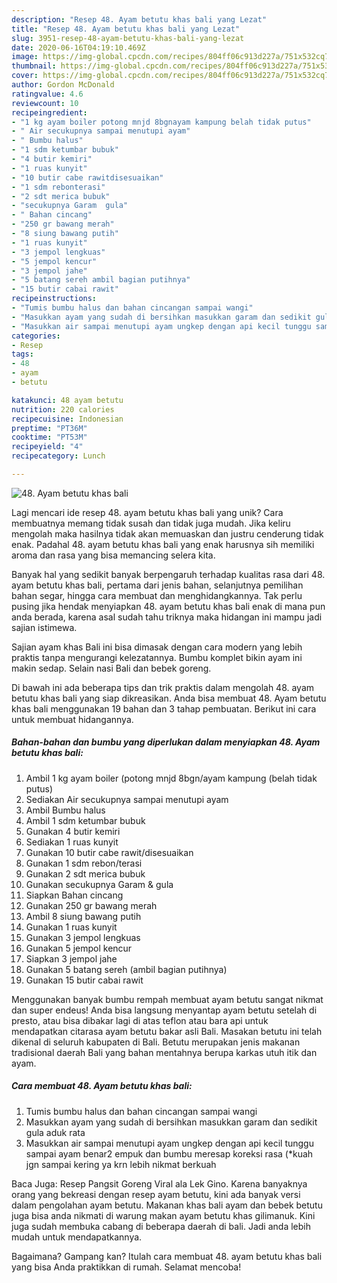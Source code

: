 ```yaml
---
description: "Resep 48. Ayam betutu khas bali yang Lezat"
title: "Resep 48. Ayam betutu khas bali yang Lezat"
slug: 3951-resep-48-ayam-betutu-khas-bali-yang-lezat
date: 2020-06-16T04:19:10.469Z
image: https://img-global.cpcdn.com/recipes/804ff06c913d227a/751x532cq70/48-ayam-betutu-khas-bali-foto-resep-utama.jpg
thumbnail: https://img-global.cpcdn.com/recipes/804ff06c913d227a/751x532cq70/48-ayam-betutu-khas-bali-foto-resep-utama.jpg
cover: https://img-global.cpcdn.com/recipes/804ff06c913d227a/751x532cq70/48-ayam-betutu-khas-bali-foto-resep-utama.jpg
author: Gordon McDonald
ratingvalue: 4.6
reviewcount: 10
recipeingredient:
- "1 kg ayam boiler potong mnjd 8bgnayam kampung belah tidak putus"
- " Air secukupnya sampai menutupi ayam"
- " Bumbu halus"
- "1 sdm ketumbar bubuk"
- "4 butir kemiri"
- "1 ruas kunyit"
- "10 butir cabe rawitdisesuaikan"
- "1 sdm rebonterasi"
- "2 sdt merica bubuk"
- "secukupnya Garam  gula"
- " Bahan cincang"
- "250 gr bawang merah"
- "8 siung bawang putih"
- "1 ruas kunyit"
- "3 jempol lengkuas"
- "5 jempol kencur"
- "3 jempol jahe"
- "5 batang sereh ambil bagian putihnya"
- "15 butir cabai rawit"
recipeinstructions:
- "Tumis bumbu halus dan bahan cincangan sampai wangi"
- "Masukkan ayam yang sudah di bersihkan masukkan garam dan sedikit gula aduk rata"
- "Masukkan air sampai menutupi ayam ungkep dengan api kecil tunggu sampai ayam benar2 empuk dan bumbu meresap koreksi rasa (*kuah jgn sampai kering ya krn lebih nikmat berkuah"
categories:
- Resep
tags:
- 48
- ayam
- betutu

katakunci: 48 ayam betutu 
nutrition: 220 calories
recipecuisine: Indonesian
preptime: "PT36M"
cooktime: "PT53M"
recipeyield: "4"
recipecategory: Lunch

---
```



![48. Ayam betutu khas bali](https://img-global.cpcdn.com/recipes/804ff06c913d227a/751x532cq70/48-ayam-betutu-khas-bali-foto-resep-utama.jpg)

Lagi mencari ide resep 48. ayam betutu khas bali yang unik? Cara membuatnya memang tidak susah dan tidak juga mudah. Jika keliru mengolah maka hasilnya tidak akan memuaskan dan justru cenderung tidak enak. Padahal 48. ayam betutu khas bali yang enak harusnya sih memiliki aroma dan rasa yang bisa memancing selera kita.

Banyak hal yang sedikit banyak berpengaruh terhadap kualitas rasa dari 48. ayam betutu khas bali, pertama dari jenis bahan, selanjutnya pemilihan bahan segar, hingga cara membuat dan menghidangkannya. Tak perlu pusing jika hendak menyiapkan 48. ayam betutu khas bali enak di mana pun anda berada, karena asal sudah tahu triknya maka hidangan ini mampu jadi sajian istimewa.

Sajian ayam khas Bali ini bisa dimasak dengan cara modern yang lebih praktis tanpa mengurangi kelezatannya. Bumbu komplet bikin ayam ini makin sedap. Selain nasi Bali dan bebek goreng.


Di bawah ini ada beberapa tips dan trik praktis dalam mengolah 48. ayam betutu khas bali yang siap dikreasikan. Anda bisa membuat 48. Ayam betutu khas bali menggunakan 19 bahan dan 3 tahap pembuatan. Berikut ini cara untuk membuat hidangannya.

<!--inarticleads1-->

##### Bahan-bahan dan bumbu yang diperlukan dalam menyiapkan 48. Ayam betutu khas bali:

1. Ambil 1 kg ayam boiler (potong mnjd 8bgn/ayam kampung (belah tidak putus)
1. Sediakan  Air secukupnya sampai menutupi ayam
1. Ambil  Bumbu halus
1. Ambil 1 sdm ketumbar bubuk
1. Gunakan 4 butir kemiri
1. Sediakan 1 ruas kunyit
1. Gunakan 10 butir cabe rawit/disesuaikan
1. Gunakan 1 sdm rebon/terasi
1. Gunakan 2 sdt merica bubuk
1. Gunakan secukupnya Garam &amp; gula
1. Siapkan  Bahan cincang
1. Gunakan 250 gr bawang merah
1. Ambil 8 siung bawang putih
1. Gunakan 1 ruas kunyit
1. Gunakan 3 jempol lengkuas
1. Gunakan 5 jempol kencur
1. Siapkan 3 jempol jahe
1. Gunakan 5 batang sereh (ambil bagian putihnya)
1. Gunakan 15 butir cabai rawit


Menggunakan banyak bumbu rempah membuat ayam betutu sangat nikmat dan super endeus! Anda bisa langsung menyantap ayam betutu setelah di presto, atau bisa dibakar lagi di atas teflon atau bara api untuk mendapatkan citarasa ayam betutu bakar asli Bali. Masakan betutu ini telah dikenal di seluruh kabupaten di Bali. Betutu merupakan jenis makanan tradisional daerah Bali yang bahan mentahnya berupa karkas utuh itik dan ayam. 

<!--inarticleads2-->

##### Cara membuat 48. Ayam betutu khas bali:

1. Tumis bumbu halus dan bahan cincangan sampai wangi
1. Masukkan ayam yang sudah di bersihkan masukkan garam dan sedikit gula aduk rata
1. Masukkan air sampai menutupi ayam ungkep dengan api kecil tunggu sampai ayam benar2 empuk dan bumbu meresap koreksi rasa (*kuah jgn sampai kering ya krn lebih nikmat berkuah


Baca Juga: Resep Pangsit Goreng Viral ala Lek Gino. Karena banyaknya orang yang bekreasi dengan resep ayam betutu, kini ada banyak versi dalam pengolahan ayam betutu. Makanan khas bali ayam dan bebek betutu juga bisa anda nikmati di warung makan ayam betutu khas gilimanuk. Kini juga sudah membuka cabang di beberapa daerah di bali. Jadi anda lebih mudah untuk mendapatkannya. 

Bagaimana? Gampang kan? Itulah cara membuat 48. ayam betutu khas bali yang bisa Anda praktikkan di rumah. Selamat mencoba!
